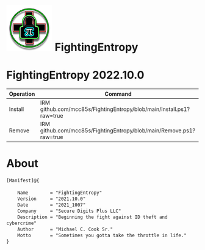 # ![logo][] FightingEntropy

[logo]: https://github.com/mcc85s/FightingEntropy/blob/main/Graphics/OEMlogo.bmp

# FightingEntropy 2022.10.0
| Operation  | Command                                                                     |
| -----------| ----------------------------------------------------------------------------|
| Install    | IRM github.com/mcc85s/FightingEntropy/blob/main/Install.ps1?raw=true | IEX  | 
| Remove     | IRM github.com/mcc85s/FightingEntropy/blob/main/Remove.ps1?raw=true | IEX   |

# About

    [Manifest]@{ 
    
        Name        = "FightingEntropy"
        Version     = "2021.10.0"
        Date        = "2021_1007"
        Company     = "Secure Digits Plus LLC"
        Description = "Beginning the fight against ID theft and cybercrime"
        Author      = "Michael C. Cook Sr."
        Motto       = "Sometimes you gotta take the throttle in life."
    }

